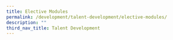 ```yaml
---
title: Elective Modules
permalink: /development/talent-development/elective-modules/
description: ""
third_nav_title: Talent Development
---
```

